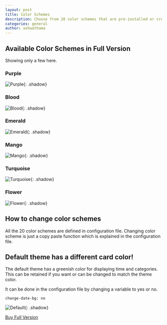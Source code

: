 ```yaml
---
layout: post
title: Color Schemes
description: Choose from 20 color schemes that are pre-installed or create a scheme yourself! This will allow you to tweak the website to completely match your style.
categories: general
author: ashwathama
---
```


## Available Color Schemes in Full Version
Showing only a few here.

### Purple
![Purple](/images/Purple.png){: .shadow}



### Blood
![Blood](/images/Blood.png){: .shadow}



### Emerald
![Emerald](/images/Emerald.png){: .shadow}



### Mango
![Mango](/images/Mango.png){: .shadow}

### Turquoise
![Turquoise](/images/Turquoise.png){: .shadow}


### Flower
![Flower](/images/Flower.png){: .shadow}


## How to change color schemes
All the 20 color schemes are defined in configuration file. Changing color scheme is just a copy paste function which is explained in the configuration file.

## Default theme has a different card color!
The default theme has a greenish color for displaying time and categories. This can be retained if you want or can be changed to match the theme color.

It can be done in the configuration file by changing a variable to yes or no.

```
change-date-bg: no
```

![Default](/images/Default.png){: .shadow}


[Buy Full Version](/about/)


<style>.shadow{
    box-shadow: 2px 2px 5px #aaa;
    border-radius: 0;
    margin-bottom: 3em;
}</style>
